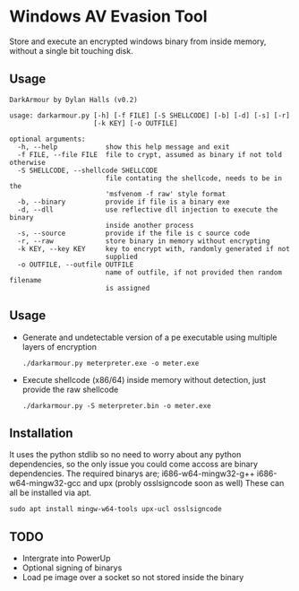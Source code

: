 # Windows AV Evasion Tool

Store and execute an encrypted windows binary from inside memory, without a single bit touching disk.

## Usage

```
DarkArmour by Dylan Halls (v0.2)

usage: darkarmour.py [-h] [-f FILE] [-S SHELLCODE] [-b] [-d] [-s] [-r]
                     [-k KEY] [-o OUTFILE]

optional arguments:
  -h, --help            show this help message and exit
  -f FILE, --file FILE  file to crypt, assumed as binary if not told otherwise
  -S SHELLCODE, --shellcode SHELLCODE
                        file contating the shellcode, needs to be in the
                        'msfvenom -f raw' style format
  -b, --binary          provide if file is a binary exe
  -d, --dll             use reflective dll injection to execute the binary
                        inside another process
  -s, --source          provide if the file is c source code
  -r, --raw             store binary in memory without encrypting
  -k KEY, --key KEY     key to encrypt with, randomly generated if not
                        supplied
  -o OUTFILE, --outfile OUTFILE
                        name of outfile, if not provided then random filename
                        is assigned
```

## Usage

- Generate and undetectable version of a pe executable using multiple layers of encryption

      ./darkarmour.py meterpreter.exe -o meter.exe

- Execute shellcode (x86/64) inside memory without detection, just provide the raw shellcode

      ./darkarmour.py -S meterpreter.bin -o meter.exe

## Installation

It uses the python stdlib so no need to worry about any python dependencies, so the only issue you could come accoss are binary dependencies. The required binarys are; i686-w64-mingw32-g++ i686-w64-mingw32-gcc and upx (probly osslsigncode soon as well)
These can all be installed via apt.

```
sudo apt install mingw-w64-tools upx-ucl osslsigncode
```

## TODO

  - Intergrate into PowerUp
  - Optional signing of binarys
  - Load pe image over a socket so not stored inside the binary
